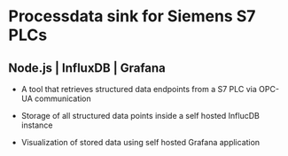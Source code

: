 # Processdata sink for Siemens S7 PLCs

## Node.js | InfluxDB | Grafana

- A tool that retrieves structured data endpoints from a S7 PLC via OPC-UA communication

- Storage of all structured data points inside a self hosted InflucDB instance

- Visualization of stored data using self hosted Grafana application